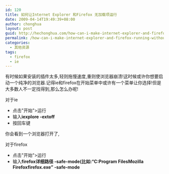```yaml
---
id: 120
title: 如何让Internet Explorer 和Firefox 无加载项运行
date: 2009-04-14T19:49:39+08:00
author: chonghua
layout: post
guid: http://hechonghua.com/how-can-i-make-internet-explorer-and-firefox-running-without-add-ons/
permalink: /how-can-i-make-internet-explorer-and-firefox-running-without-add-ons/
categories:
  - 其他资源
tags:
  - firefox
  - ie
---
```

有时候如果安装的插件太多,轻则拖慢速度,重则使浏览器崩溃!这时候或许你想要启动一个纯净的浏览器.记得ie和firefox在开始菜单中或许有一个菜单让你选择!但是大多数人不一定找得到,那么怎么办呢!

<!--more-->

对于ie

  * 点击"开始">运行 
  * 输入**iexplore -extoff** 
  * 按回车键 

你会看到一个浏览器打开了,</p> 

对于firefox

  * 点击"开始">运行
  * 输入**firefox详细路径 -safe-mode(比如:“C:Program FilesMozilla Firefoxfirefox.exe” -safe-mode**
